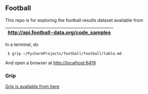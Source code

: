 ## Football

This repo is for exploring the football results dataset available from 

| http://api.football-data.org/code_samples |
|---|


In a terminal, do
```
 $ grip ~/PycharmProjects/football/football/table.md
```

And open a browser at [http://localhost:6419](http://localhost:6419)

### Grip
[Grip is available from here](https://github.com/joeyespo/grip)
